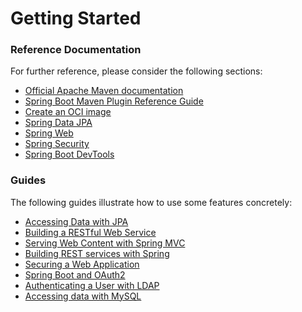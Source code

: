 # Getting Started

### Reference Documentation
For further reference, please consider the following sections:

* [Official Apache Maven documentation](https://maven.apache.org/guides/index.html)
* [Spring Boot Maven Plugin Reference Guide](https://docs.spring.io/spring-boot/docs/3.0.4/maven-plugin/reference/html/)
* [Create an OCI image](https://docs.spring.io/spring-boot/docs/3.0.4/maven-plugin/reference/html/#build-image)
* [Spring Data JPA](https://docs.spring.io/spring-boot/docs/3.0.4/reference/htmlsingle/#data.sql.jpa-and-spring-data)
* [Spring Web](https://docs.spring.io/spring-boot/docs/3.0.4/reference/htmlsingle/#web)
* [Spring Security](https://docs.spring.io/spring-boot/docs/3.0.4/reference/htmlsingle/#web.security)
* [Spring Boot DevTools](https://docs.spring.io/spring-boot/docs/3.0.4/reference/htmlsingle/#using.devtools)

### Guides
The following guides illustrate how to use some features concretely:

* [Accessing Data with JPA](https://spring.io/guides/gs/accessing-data-jpa/)
* [Building a RESTful Web Service](https://spring.io/guides/gs/rest-service/)
* [Serving Web Content with Spring MVC](https://spring.io/guides/gs/serving-web-content/)
* [Building REST services with Spring](https://spring.io/guides/tutorials/rest/)
* [Securing a Web Application](https://spring.io/guides/gs/securing-web/)
* [Spring Boot and OAuth2](https://spring.io/guides/tutorials/spring-boot-oauth2/)
* [Authenticating a User with LDAP](https://spring.io/guides/gs/authenticating-ldap/)
* [Accessing data with MySQL](https://spring.io/guides/gs/accessing-data-mysql/)

